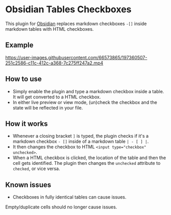 # Obsidian Tables Checkboxes
This plugin for [Obsidian](https://obsidian.md) replaces markdown checkboxes `-[]` inside markdown tables with HTML checkboxes.

## Example
https://user-images.githubusercontent.com/66573865/197360507-251c2586-c11c-412c-a368-7c275ff247a2.mp4



## How to use

- Simply enable the plugin and type a markdown checkbox inside a table. It will get converted to a HTML checkbox.
- In either live preview or view mode, (un)check the checkbox and the state will be reflected in your file.

## How it works

- Whenever a closing bracket `]` is typed, the plugin checks if it's a markdown checkbox `- []` inside of a markdown table `| - [ ] |`.
- It then changes the checkbox to HTML `<input type="checkbox" unchecked>`.
- When a HTML checkbox is clicked, the location of the table and then the cell gets identified. The plugin then changes the `unchecked` attribute to `checked`, or vice versa.

## Known issues
- Checkboxes in fully identical tables can cause issues.

Empty/duplicate cells should no longer cause issues.
